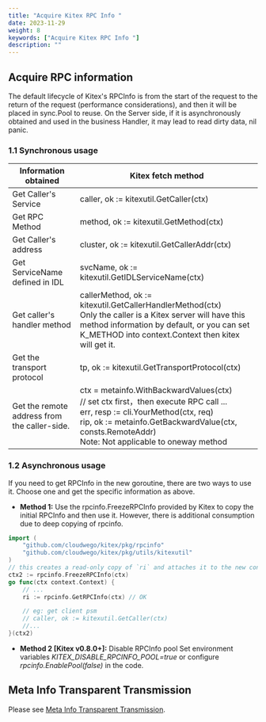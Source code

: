 ```yaml
---
title: "Acquire Kitex RPC Info "
date: 2023-11-29
weight: 8
keywords: ["Acquire Kitex RPC Info "]
description: ""
---
```


## Acquire RPC information

The default lifecycle of Kitex's RPCInfo is from the start of the request to the return of the request (performance considerations), and then it will be placed in sync.Pool to reuse. On the Server side, if it is asynchronously obtained and used in the business Handler, it may lead to read dirty data, nil panic.

### 1.1 Synchronous usage

| **Information obtained**                     | **Kitex fetch method**                                                                                                                                                                                                                          |
| -------------------------------------------- | ----------------------------------------------------------------------------------------------------------------------------------------------------------------------------------------------------------------------------------------------- |
| Get Caller's Service                         | caller, ok := kitexutil.GetCaller(ctx)                                                                                                                                                                                                          |
| Get RPC Method                               | method, ok := kitexutil.GetMethod(ctx)                                                                                                                                                                                                          |
| Get Caller's address                         | cluster, ok := kitexutil.GetCallerAddr(ctx)                                                                                                                                                                                                     |
| Get ServiceName defined in IDL               | svcName, ok := kitexutil.GetIDLServiceName(ctx)                                                                                                                                                                                                 |
| Get caller's handler method                  | callerMethod, ok := kitexutil.GetCallerHandlerMethod(ctx)<br/>Only the caller is a Kitex server will have this method information by default, or you can set K_METHOD into context.Context then kitex will get it.                              |
| Get the transport protocol                   | tp, ok := kitexutil.GetTransportProtocol(ctx)                                                                                                                                                                                                   |
| Get the remote address from the caller-side. | ctx = metainfo.WithBackwardValues(ctx) <br/> // set ctx first，then execute RPC call ... <br/>err, resp := cli.YourMethod(ctx, req)<br/>rip, ok := metainfo.GetBackwardValue(ctx, consts.RemoteAddr) <br/>Note: Not applicable to oneway method |

### 1.2 Asynchronous usage

If you need to get RPCInfo in the new goroutine, there are two ways to use it. Choose one and get the specific information as above.

- **Method 1:** Use the rpcinfo.FreezeRPCInfo provided by Kitex to copy the initial RPCInfo and then use it.
  However, there is additional consumption due to deep copying of rpcinfo.

```go
import (
    "github.com/cloudwego/kitex/pkg/rpcinfo"
    "github.com/cloudwego/kitex/pkg/utils/kitexutil"
)
// this creates a read-only copy of `ri` and attaches it to the new context
ctx2 := rpcinfo.FreezeRPCInfo(ctx)
go func(ctx context.Context) {
    // ...
    ri := rpcinfo.GetRPCInfo(ctx) // OK

    // eg: get client psm
    // caller, ok := kitexutil.GetCaller(ctx)
    //...
}(ctx2)

```

- **Method 2 [Kitex v0.8.0+]:** Disable RPCInfo pool
  Set environment variables _KITEX_DISABLE_RPCINFO_POOL=true_ or configure _rpcinfo.EnablePool(false)_ in the code.

## Meta Info Transparent Transmission

Please see [Meta Info Transparent Transmission](/docs/kitex/tutorials/advanced-feature/metainfo/).
